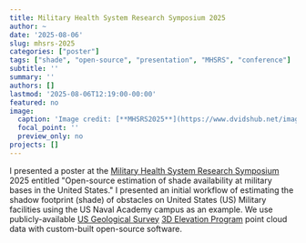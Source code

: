 ```yaml
---
title: Military Health System Research Symposium 2025
author: ~
date: '2025-08-06'
slug: mhsrs-2025
categories: ["poster"]
tags: ["shade", "open-source", "presentation", "MHSRS", "conference"]
subtitle: ''
summary: ''
authors: []
lastmod: '2025-08-06T12:19:00-00:00'
featured: no
image:
  caption: 'Image credit: [**MHSRS2025**](https://www.dvidshub.net/image/9168678/registration-opens-2025-military-health-system-research-symposium)'
  focal_point: ''
  preview_only: no
projects: []
---
```


I presented a poster at the [Military Health System Research Symposium](https://mhsrs.health.mil) 2025 entitled "Open-source estimation of shade availability at military bases in the United States." I presented an initial workflow of estimating the shadow footprint (shade) of obstacles on United States (US) Military facilities using the US Naval Academy campus as an example. We use publicly-available [US Geological Survey](https://www.usgs.gov) [3D Elevation Program](https://www.usgs.gov/3d-elevation-program) point cloud data with custom-built open-source software.
